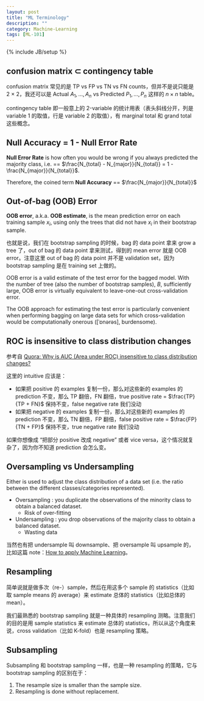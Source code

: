 ```yaml
---
layout: post
title: "ML Terminology"
description: ""
category: Machine-Learning
tags: [ML-101]
---
```

{% include JB/setup %}

## confusion matrix $\subset$ contingency table

confusion matrix 常见的是 TP vs FP vs TN vs FN counts，但并不是说只能是 2 $\times$ 2，我还可以是 Actual $A_1,\dots,A_n$ vs Predicted $P_1,\dots,P_n$ 这样的 $n \times n$ table。

contingency table 即一般意上的 2-variable 的统计用表（表头斜线分开，列是 variable 1 的取值，行是 variable 2 的取值），有 marginal total 和 grand total 这些概念。

## Null Accuracy = 1 - Null Error Rate

**Null Error Rate** is how often you would be wrong if you always predicted the majority class, i.e. == $\frac{N_{total} - N_{major}}{N_{total}} = 1 - \frac{N_{major}}{N_{total}}$.

Therefore, the coined term **Null Accuracy** == $\frac{N_{major}}{N_{total}}$

## Out-of-bag (OOB) Error

**OOB error**, a.k.a. **OOB estimate**, is the mean prediction error on each training sample $x_i$, using only the trees that did not have $x_i$ in their bootstrap sample.

也就是说，我们在 bootstrap sampling 的时候，bag 的 data point 拿来 grow a tree 了，out of bag 的 data point 拿来测试，得到的 mean error 就是 OOB error。注意这里 out of bag 的 data point 并不是 validation set，因为 bootstrap sampling 是在 training set 上做的。

OOB error is a valid estimate of the test error for the bagged model. With the number of tree (also the number of bootstrap samples), $B$, sufficiently large, OOB error is virtually equivalent to leave-one-out cross-validation error.

The OOB approach for estimating the test error is particularly convenient when performing bagging on large data sets for which cross-validation would be computationally onerous ([ˈɒnərəs], burdensome).

## ROC is insensitive to class distribution changes

参考自 [Quora: Why is AUC (Area under ROC) insensitive to class distribution changes?](https://www.quora.com/Why-is-AUC-Area-under-ROC-insensitive-to-class-distribution-changes)

这里的 intuitive 应该是：

- 如果把 positive 的 examples 复制一份，那么对这些新的 examples 的 prediction 不变，那么 TP 翻倍，FN 翻倍，true positive rate = $\frac{TP}{TP + FN}$ 保持不变，false negative rate 我们没动
- 如果把 negative 的 examples 复制一份，那么对这些新的 examples 的 prediction 不变，那么 TN 翻倍，FP 翻倍，false positive rate = $\frac{FP}{TN + FP}$ 保持不变，true negative rate 我们没动

如果你想像成 “把部分 positive 改成 negative” 或者 vice versa，这个情况就复杂了，因为你不知道 prediction 会怎么变。

## Oversampling vs Undersampling

Either is used to adjust the class distribution of a data set (i.e. the ratio between the different classes/categories represented).

- Oversampling : you duplicate the observations of the minority class to obtain a balanced dataset.
    - Risk of over-fitting
- Undersampling : you drop observations of the majority class to obtain a balanced dataset.
    - Wasting data

当然也有把 undersample 叫 downsample、把 oversample 叫 upsample 的，比如这篇 note：[How to apply Machine Learning](http://www.cs.cmu.edu/~16831-f14/notes/F11/16831_lecture23_ss1.pdf)。

## Resampling

简单说就是做多次（re-）sample，然后在用这多个 sample 的 statistics（比如取 sample means 的 average）来 estimate 总体的 statistics（比如总体的 mean）。

我们最熟悉的 bootstrap sampling 就是一种具体的 resampling 测略。注意我们的目的是用 sample statistics 来 estimate 总体的 statistics，所以从这个角度来说，cross validation（比如 K-fold）也是 resampling 策略。

## Subsampling

Subsampling 和 bootstrap sampling 一样，也是一种 resampling 的策略，它与 bootstrap sampling 的区别在于：

1. The resample size is smaller than the sample size.
1. Resampling is done without replacement.
 

